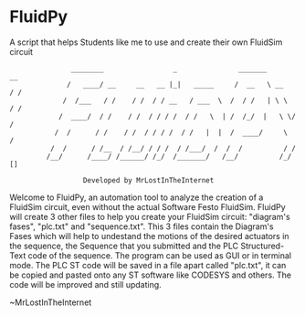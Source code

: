# FluidPy
A script that helps Students like me to use and create their own FluidSim circuit

                
                   ________                 _               _______         __     
                  /   ____/ __     __   __ |_|   _____     /  __   \ __    / /     
                 /  /___   / /    / /  / / __   / ___  \  /  / /   | \ \  / /      
                /  ____/  / /    / /  / / / /  / /   \  | /  /_/  |   \ \/ /       
               /  /      / /    / /  / / / /  / /   |  |  /  ____/     \  /        
              /  /      / /__  / /__/ / / /  / /___/  /  /  /          / /         
             /__/      /____/ /______/ /_/  /_______/   /__/          /_/   []     
                
                      Developed by MrLostInTheInternet
                
Welcome to FluidPy, an automation tool to analyze the creation of a FluidSim circuit, 
even without the actual Software Festo FluidSim.
FluidPy will create 3 other files to help you create your FluidSim circuit: "diagram's fases",
"plc.txt" and "sequence.txt". This 3 files contain the Diagram's Fases which will help to
undestand the motions of the desired actuators in the sequence, the Sequence that you submitted
and the PLC Structured-Text code of the sequence.
The program can be used as GUI or in terminal mode.
The PLC ST code will be saved in a file apart called "plc.txt", it can be copied and
pasted onto any ST software like CODESYS and others.
The code will be improved and still updating.





~MrLostInTheInternet

